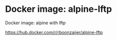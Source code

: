 # Docker image: alpine-lftp
Docker image: alpine with lftp

https://hub.docker.com/r/rboonzaijer/alpine-lftp
